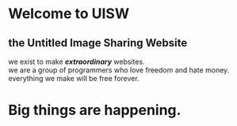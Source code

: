 # Welcome to UISW
## the Untitled Image Sharing Website

we exist to make <b><i>extraordinary</i></b> websites.
<br>
we are a group of programmers who love freedom and hate money.
<br>
everything we make will be free forever.

# Big things are happening.

<!--

**Here are some ideas to get you started:**

🙋‍♀️ A short introduction - what is your organization all about?
🌈 Contribution guidelines - how can the community get involved?
👩‍💻 Useful resources - where can the community find your docs? Is there anything else the community should know?
🍿 Fun facts - what does your team eat for breakfast?
🧙 Remember, you can do mighty things with the power of [Markdown](https://docs.github.com/github/writing-on-github/getting-started-with-writing-and-formatting-on-github/basic-writing-and-formatting-syntax)
-->
